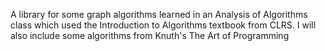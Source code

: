 A library for some graph algorithms learned in an Analysis of Algorithms class which used the Introduction to Algorithms textbook from CLRS. I will also include some algorithms from Knuth's The Art of Programming
